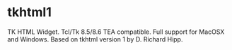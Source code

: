 # tkhtml1
TK HTML Widget.
Tcl/Tk 8.5/8.6 TEA compatible.
Full support for MacOSX and Windows.
Based on tkhtml version 1 by D. Richard Hipp.
